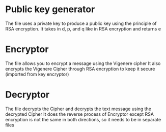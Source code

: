 # Public key generator 
The file uses a private key to produce a public key using the principle of RSA encryption.
It takes in d, p, and q like in RSA encryption and returns e

# Encryptor
The file allows you to encrypt a message using the Vigenere cipher
It also encrypts the Vigenere Cipher through RSA encryption to keep it secure (imported from key encryptor)

# Decryptor
The file decrypts the Cipher and decrypts the text message using the decrypted Cipher
It does the reverse process of Encryptor except RSA encryption is not the same in both directions, so it needs to be in separate files
